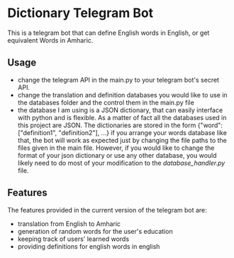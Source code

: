# Dictionary Telegram Bot
This is a telegram bot that can define English words in English, or get equivalent Words in Amharic.

## Usage
- change the telegram API in the main.py to your telegram bot's secret API.
- change the translation and definition databases you would like to use in the databases folder and the control them in the main.py file
- the database I am using is a JSON dictionary, that can easily interface with python and is flexible. As a matter of fact all the databases used in this project are JSON. The dictionaries are stored in the form {"word": ["definition1", "definition2"], ...} if you arrange your words database like that, the bot will work as expected just by changing the file paths to the files given in the main file. However, if you would like to change the format of your json dictionary or use any other database, you would likely need to do most of your modification to the <em>database_handler.py</em> file.

## Features
The features provided in the current version of the telegram bot are:
- translation from English to Amharic
- generation of random words for the user's education
- keeping track of users' learned words
- providing definitions for english words in english
